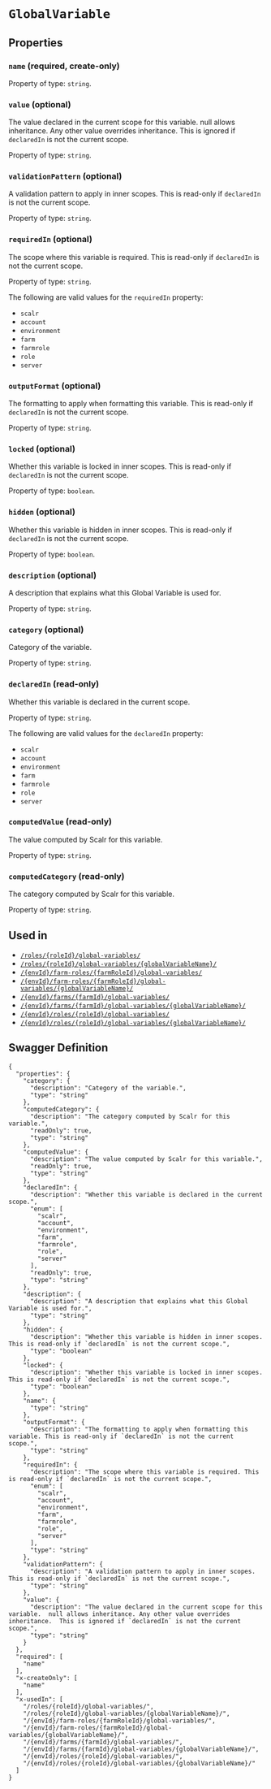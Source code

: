 # `GlobalVariable` #







## Properties ##

### `name` (required, create-only) ###




Property of type: `string`.




### `value` (optional) ###

The value declared in the current scope for this variable.  null allows inheritance. Any other value overrides inheritance.  This is ignored if `declaredIn` is not the current scope.


Property of type: `string`.




### `validationPattern` (optional) ###

A validation pattern to apply in inner scopes. This is read-only if `declaredIn` is not the current scope.


Property of type: `string`.




### `requiredIn` (optional) ###

The scope where this variable is required. This is read-only if `declaredIn` is not the current scope.


Property of type: `string`.

 
The following are valid values for the `requiredIn` property:
  + `scalr`
  + `account`
  + `environment`
  + `farm`
  + `farmrole`
  + `role`
  + `server`



### `outputFormat` (optional) ###

The formatting to apply when formatting this variable. This is read-only if `declaredIn` is not the current scope.


Property of type: `string`.




### `locked` (optional) ###

Whether this variable is locked in inner scopes. This is read-only if `declaredIn` is not the current scope.


Property of type: `boolean`.




### `hidden` (optional) ###

Whether this variable is hidden in inner scopes. This is read-only if `declaredIn` is not the current scope.


Property of type: `boolean`.




### `description` (optional) ###

A description that explains what this Global Variable is used for.


Property of type: `string`.




### `category` (optional) ###

Category of the variable.


Property of type: `string`.




### `declaredIn` (read-only) ###

Whether this variable is declared in the current scope.


Property of type: `string`.

 
The following are valid values for the `declaredIn` property:
  + `scalr`
  + `account`
  + `environment`
  + `farm`
  + `farmrole`
  + `role`
  + `server`



### `computedValue` (read-only) ###

The value computed by Scalr for this variable.


Property of type: `string`.




### `computedCategory` (read-only) ###

The category computed by Scalr for this variable.


Property of type: `string`.






## Used in ##

  + [`/roles/{roleId}/global-variables/`](./../rest/api/v1beta0/account/roles/{roleId}/global-variables/)
  + [`/roles/{roleId}/global-variables/{globalVariableName}/`](./../rest/api/v1beta0/account/roles/{roleId}/global-variables/{globalVariableName}/)
  + [`/{envId}/farm-roles/{farmRoleId}/global-variables/`](./../rest/api/v1beta0/user/{envId}/farm-roles/{farmRoleId}/global-variables/)
  + [`/{envId}/farm-roles/{farmRoleId}/global-variables/{globalVariableName}/`](./../rest/api/v1beta0/user/{envId}/farm-roles/{farmRoleId}/global-variables/{globalVariableName}/)
  + [`/{envId}/farms/{farmId}/global-variables/`](./../rest/api/v1beta0/user/{envId}/farms/{farmId}/global-variables/)
  + [`/{envId}/farms/{farmId}/global-variables/{globalVariableName}/`](./../rest/api/v1beta0/user/{envId}/farms/{farmId}/global-variables/{globalVariableName}/)
  + [`/{envId}/roles/{roleId}/global-variables/`](./../rest/api/v1beta0/user/{envId}/roles/{roleId}/global-variables/)
  + [`/{envId}/roles/{roleId}/global-variables/{globalVariableName}/`](./../rest/api/v1beta0/user/{envId}/roles/{roleId}/global-variables/{globalVariableName}/)

## Swagger Definition ##

    {
      "properties": {
        "category": {
          "description": "Category of the variable.", 
          "type": "string"
        }, 
        "computedCategory": {
          "description": "The category computed by Scalr for this variable.", 
          "readOnly": true, 
          "type": "string"
        }, 
        "computedValue": {
          "description": "The value computed by Scalr for this variable.", 
          "readOnly": true, 
          "type": "string"
        }, 
        "declaredIn": {
          "description": "Whether this variable is declared in the current scope.", 
          "enum": [
            "scalr", 
            "account", 
            "environment", 
            "farm", 
            "farmrole", 
            "role", 
            "server"
          ], 
          "readOnly": true, 
          "type": "string"
        }, 
        "description": {
          "description": "A description that explains what this Global Variable is used for.", 
          "type": "string"
        }, 
        "hidden": {
          "description": "Whether this variable is hidden in inner scopes. This is read-only if `declaredIn` is not the current scope.", 
          "type": "boolean"
        }, 
        "locked": {
          "description": "Whether this variable is locked in inner scopes. This is read-only if `declaredIn` is not the current scope.", 
          "type": "boolean"
        }, 
        "name": {
          "type": "string"
        }, 
        "outputFormat": {
          "description": "The formatting to apply when formatting this variable. This is read-only if `declaredIn` is not the current scope.", 
          "type": "string"
        }, 
        "requiredIn": {
          "description": "The scope where this variable is required. This is read-only if `declaredIn` is not the current scope.", 
          "enum": [
            "scalr", 
            "account", 
            "environment", 
            "farm", 
            "farmrole", 
            "role", 
            "server"
          ], 
          "type": "string"
        }, 
        "validationPattern": {
          "description": "A validation pattern to apply in inner scopes. This is read-only if `declaredIn` is not the current scope.", 
          "type": "string"
        }, 
        "value": {
          "description": "The value declared in the current scope for this variable.  null allows inheritance. Any other value overrides inheritance.  This is ignored if `declaredIn` is not the current scope.", 
          "type": "string"
        }
      }, 
      "required": [
        "name"
      ], 
      "x-createOnly": [
        "name"
      ], 
      "x-usedIn": [
        "/roles/{roleId}/global-variables/", 
        "/roles/{roleId}/global-variables/{globalVariableName}/", 
        "/{envId}/farm-roles/{farmRoleId}/global-variables/", 
        "/{envId}/farm-roles/{farmRoleId}/global-variables/{globalVariableName}/", 
        "/{envId}/farms/{farmId}/global-variables/", 
        "/{envId}/farms/{farmId}/global-variables/{globalVariableName}/", 
        "/{envId}/roles/{roleId}/global-variables/", 
        "/{envId}/roles/{roleId}/global-variables/{globalVariableName}/"
      ]
    }
